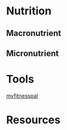 # Nutrition
## Macronutrient
## Micronutrient

# Tools
[myfitnesspal](https://www.myfitnesspal.com/)

# Resources

